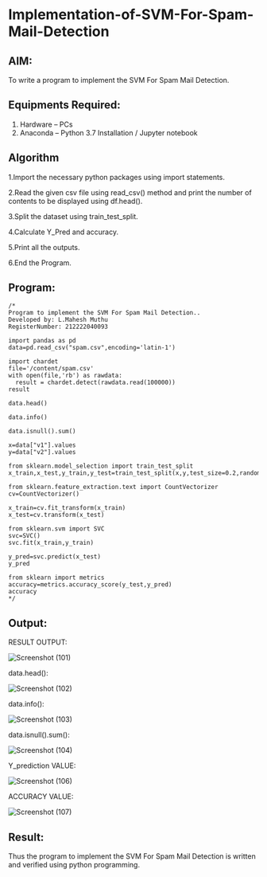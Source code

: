 # Implementation-of-SVM-For-Spam-Mail-Detection

## AIM:
To write a program to implement the SVM For Spam Mail Detection.

## Equipments Required:
1. Hardware – PCs
2. Anaconda – Python 3.7 Installation / Jupyter notebook

## Algorithm


1.Import the necessary python packages using import statements.


2.Read the given csv file using read_csv() method and print the number of contents to be displayed using df.head().


3.Split the dataset using train_test_split.


4.Calculate Y_Pred and accuracy.


5.Print all the outputs.


6.End the Program.



## Program:
```
/*
Program to implement the SVM For Spam Mail Detection..
Developed by: L.Mahesh Muthu
RegisterNumber: 212222040093

import pandas as pd
data=pd.read_csv("spam.csv",encoding='latin-1')

import chardet 
file='/content/spam.csv'
with open(file,'rb') as rawdata:
  result = chardet.detect(rawdata.read(100000))
result

data.head()

data.info()

data.isnull().sum()

x=data["v1"].values
y=data["v2"].values

from sklearn.model_selection import train_test_split
x_train,x_test,y_train,y_test=train_test_split(x,y,test_size=0.2,random_state=0)

from sklearn.feature_extraction.text import CountVectorizer
cv=CountVectorizer()

x_train=cv.fit_transform(x_train)
x_test=cv.transform(x_test)

from sklearn.svm import SVC
svc=SVC()
svc.fit(x_train,y_train)

y_pred=svc.predict(x_test)
y_pred

from sklearn import metrics
accuracy=metrics.accuracy_score(y_test,y_pred)
accuracy
*/
```

## Output:



RESULT OUTPUT:



![Screenshot (101)](https://github.com/MaheshMuthuL/Implementation-of-SVM-For-Spam-Mail-Detection/assets/135570619/84940cf8-821c-486c-98ae-b16b56a13265)




data.head():




![Screenshot (102)](https://github.com/MaheshMuthuL/Implementation-of-SVM-For-Spam-Mail-Detection/assets/135570619/372f4fd2-df43-4c04-b8bf-9dfdf21a3784)






data.info():




![Screenshot (103)](https://github.com/MaheshMuthuL/Implementation-of-SVM-For-Spam-Mail-Detection/assets/135570619/19150a29-bbb1-4fcb-8929-2d9d81372033)





data.isnull().sum():






![Screenshot (104)](https://github.com/MaheshMuthuL/Implementation-of-SVM-For-Spam-Mail-Detection/assets/135570619/484bcdfc-f6f8-4beb-a24d-34337dc34766)






Y_prediction VALUE:






![Screenshot (106)](https://github.com/MaheshMuthuL/Implementation-of-SVM-For-Spam-Mail-Detection/assets/135570619/9ceb3368-cb2f-4241-9051-d4dd267cffa7)







ACCURACY VALUE:







![Screenshot (107)](https://github.com/MaheshMuthuL/Implementation-of-SVM-For-Spam-Mail-Detection/assets/135570619/e5ade1dc-bf75-4bab-b17e-249250024c86)






## Result:
Thus the program to implement the SVM For Spam Mail Detection is written and verified using python programming.
